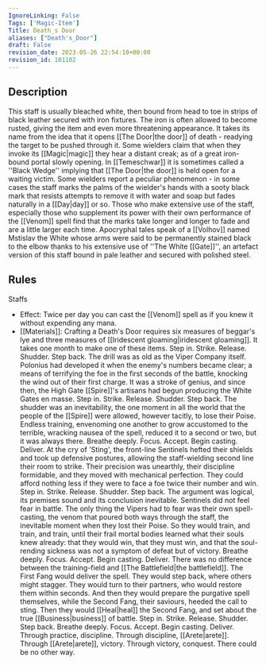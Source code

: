 ```yaml
---
IgnoreLinking: False
Tags: ['Magic-Item']
Title: Death_s Door
aliases: ["Death's_Door"]
draft: False
revision_date: 2023-05-26 22:54:10+00:00
revision_id: 101102
---
```


## Description
This staff is usually bleached white, then bound from head to toe in strips of black leather secured with iron fixtures. The iron is often allowed to become rusted, giving the item and even more threatening appearance. It takes its name from the idea that it opens [[The Door|the door]] of death - readying the target to be pushed through it. Some wielders claim that when they invoke its [[Magic|magic]] they hear a distant creak; as of a great iron-bound portal slowly opening. In [[Temeschwar]] it is sometimes called a ''Black Wedge'' implying that [[The Door|the door]] is held open for a waiting victim. 
Some wielders report a peculiar phenomenon - in some cases the staff marks the palms of the wielder's hands with a sooty black mark that resists attempts to remove it with water and soap but fades naturally in a [[Day|day]] or so. Those who make extensive use of the staff, especially those who supplement its power with their own performance of the [[Venom]] spell find that the marks take longer and longer to fade and are a little larger each time. Apocryphal tales speak of a [[Volhov]] named Mstislav the White whose arms were said to be permanently stained black to the elbow thanks to his extensive use of ''The White [[Gate]]'', an artefact version of this staff bound in pale leather and secured with polished steel.
## Rules
Staffs
* Effect: Twice per day you can cast the [[Venom]] spell as if you knew it without expending any mana.
* [[Materials]]: Crafting a Death's Door requires six measures of beggar's lye and three measures of [[Iridescent gloaming|iridescent gloaming]]. It takes one month to make one of these items.
Step in. Strike. Release. Shudder. Step back.
The drill was as old as the Viper Company itself. Polonius had developed it when the enemy's numbers became clear; a means of terrifying the foe in the first seconds of the battle, knocking the wind out of their first charge. It was a stroke of genius, and since then, the High Gate [[Spire]]'s artisans had begun producing the White Gates en masse.
Step in. Strike. Release. Shudder. Step back.
The shudder was an inevitability, the one moment in all the world that the people of the [[Spire]] were allowed, however tacitly, to lose their Poise. Endless training, envenoming one another to grow accustomed to the terrible, wracking nausea of the spell, reduced it to a second or two, but it was always there.
Breathe deeply. Focus. Accept. Begin casting. Deliver.
At the cry of 'Sting', the front-line Sentinels hefted their shields and took up defensive postures, allowing the staff-wielding second line their room to strike. Their precision was unearthly, their discipline formidable, and they moved with mechanical perfection. They could afford nothing less if they were to face a foe twice their number and win.
Step in. Strike. Release. Shudder. Step back.
The argument was logical, its premises sound and its conclusion inevitable. Sentinels did not feel fear in battle. The only thing the Vipers had to fear was their own spell-casting, the venom that poured both ways through the staff, the inevitable moment when they lost their Poise. So they would train, and train, and train, until their frail mortal bodies learned what their souls knew already: that they would win, that they must win, and that the soul-rending sickness was not a symptom of defeat but of victory.
Breathe deeply. Focus. Accept. Begin casting. Deliver.
There was no difference between the training-field and [[The Battlefield|the battlefield]]. The First Fang would deliver the spell. They would step back, where others might stagger. They would turn to their partners, who would restore them within seconds. And then they would prepare the purgative spell themselves, while the Second Fang, their saviours, heeded the call to sting. Then they would [[Heal|heal]] the Second Fang, and set about the true [[Business|business]] of battle.
Step in. Strike. Release. Shudder. Step back.
Breathe deeply. Focus. Accept. Begin casting. Deliver.
Through practice, discipline. Through discipline, [[Arete|arete]]. Through [[Arete|arete]], victory. Through victory, conquest.
There could be no other way.